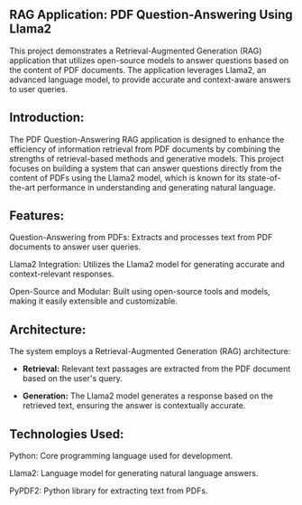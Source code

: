 ## RAG Application: PDF Question-Answering Using Llama2

This project demonstrates a Retrieval-Augmented Generation (RAG) application that utilizes open-source models to answer questions based on the content of PDF documents. The application leverages Llama2, an advanced language model, to provide accurate and context-aware answers to user queries.

## Introduction:

The PDF Question-Answering RAG application is designed to enhance the efficiency of information retrieval from PDF documents by combining the strengths of retrieval-based methods and generative models. This project focuses on building a system that can answer questions directly from the content of PDFs using the Llama2 model, which is known for its state-of-the-art performance in understanding and generating natural language.

## Features:

Question-Answering from PDFs: Extracts and processes text from PDF documents to answer user queries.

Llama2 Integration: Utilizes the Llama2 model for generating accurate and context-relevant responses.

Open-Source and Modular: Built using open-source tools and models, making it easily extensible and customizable.

## Architecture:

The system employs a Retrieval-Augmented Generation (RAG) architecture:

- **Retrieval:** Relevant text passages are extracted from the PDF document based on the user's query.

- **Generation:** The Llama2 model generates a response based on the retrieved text, ensuring the answer is contextually accurate.

## Technologies Used:

Python: Core programming language used for development.

Llama2: Language model for generating natural language answers.

PyPDF2: Python library for extracting text from PDFs.
